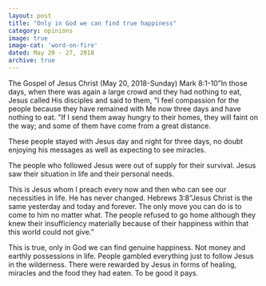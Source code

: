```yaml
---
layout: post
title: "Only in God we can find true happiness"
category: opinions
image: true
image-cat: 'word-on-fire'
dated: May 20 - 27, 2018
archive: true
---
```



The Gospel of Jesus Christ (May 20, 2018-Sunday) Mark 8:1-10”In those days, when there was again a large crowd and they had nothing to eat, Jesus called His disciples and said to them, "I feel compassion for the people because they have remained with Me now three days and have nothing to eat. "If I send them away hungry to their homes, they will faint on the way; and some of them have come from a great distance.

These people stayed with Jesus day and night for three days, no doubt enjoying his messages as well as expecting to see miracles. 

The people who followed Jesus were out of supply for their survival. Jesus saw their situation in life and their personal needs. 

This is Jesus whom I preach every now and then who can see our necessities in life. He has never changed. Hebrews 3:8”Jesus Christ is the same yesterday and today and forever. The only move you can do is to come to him no matter what. The people refused to go home although they knew their insufficiency materially because of their happiness within that this world could not give.”

This is true, only in God we can find genuine happiness. Not money and earthly possessions in life. People gambled everything just to follow Jesus in the wilderness. There were rewarded by Jesus in forms of healing, miracles and the food they had eaten. 
To be good it pays.
